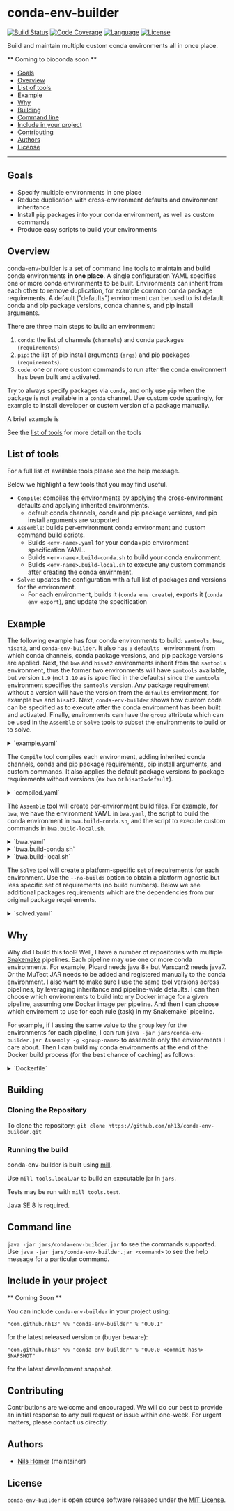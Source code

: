 # conda-env-builder

[![Build Status][travis-badge]][travis-link]
[![Code Coverage][codecov-badge]][codecov-link]
[![Language][scala-badge]][scala-link]
[![License][license-badge]][license-link]

[codecov-badge]:  https://codecov.io/gh/nh13/conda-env-builder/branch/master/graph/badge.svg
[codecov-link]:   https://codecov.io/gh/nh13/conda-env-builder
[license-badge]:  https://img.shields.io/badge/license-MIT-blue.svg
[license-link]:   https://github.com/nh13/conda-env-builder/blob/master/LICENSE
[scala-badge]:    https://img.shields.io/badge/language-scala-c22d40.svg
[scala-link]:     https://www.scala-lang.org/
[scalafmt-badge]: https://img.shields.io/badge/code_style-scalafmt-c22d40.svg
[travis-badge]:   https://travis-ci.org/nh13/conda-env-builder.svg?branch=master
[travis-link]:    https://travis-ci.org/nh13/conda-env-builder

Build and maintain multiple custom conda environments all in once place.

** Coming to bioconda soon **

<!---toc start-->
  * [Goals](#goals)
  * [Overview](#overview)
  * [List of tools](#list-of-tools)
  * [Example](#example)
  * [Why](#why)
  * [Building](#building)
  * [Command line](#command-line)
  * [Include in your project](#include-in-your-project)
  * [Contributing](#contributing)
  * [Authors](#authors)
  * [License](#license)

---

<!---toc end-->

## Goals


* Specify multiple environments in one place
* Reduce duplication with cross-environment defaults and environment inheritance
* Install `pip` packages into your conda environment, as well as custom commands
* Produce easy scripts to build your environments

## Overview

conda-env-builder is a set of command line tools to maintain and build conda environments **in one place**.
A single configuration YAML specifies one or more conda environments to be built.
Environments can inherit from each other to remove duplication, for example common conda package requirements.
A default ("defaults") environment can be used to list default conda and pip package versions, conda channels, and pip
install arguments.

There are three main steps to build an environment:
1. `conda`: the list of channels (`channels`) and conda packages (`requirements`)
2. `pip`: the list of pip install arguments (`args`) and pip packages (`requirements`).  
3. `code`: one or more custom commands to run after the conda environment has been built and activated.

Try to always specify packages via `conda`, and only use `pip` when the package is not available in a `conda` channel.
Use custom code sparingly, for example to install developer or custom version of a package manually.

A brief example is

See the [list of tools](#list-of-tools) for more detail on the tools

## List of tools

For a full list of available tools please see the help message.

Below we highlight a few tools that you may find useful.

* `Compile`: compiles the environments by applying the cross-environment defaults and applying inherited environments.
  * default conda channels, conda and pip package versions, and pip install arguments are supported 
* `Assemble`: builds per-environment conda environment and custom command build scripts.
  * Builds `<env-name>.yaml` for your conda+pip environment specification YAML.
  * Builds `<env-name>.build-conda.sh` to build your conda environment.
  * Builds `<env-name>.build-local.sh` to execute any custom commands after creating the conda envirnment.
* `Solve`: updates the configuration with a full list of packages and versions for the environment.
  * For each environment, builds it (`conda env create`), exports it (`conda env export`), and update the specification
  
## Example

The following example has four conda environments to build: `samtools`, `bwa`, `hisat2`, and `conda-env-builder`.  It also
has a `defaults ` environment from which conda channels, conda package versions, and pip package versions are applied.
Next, the `bwa` and `hisat2` environments inherit from the `samtools` environment, thus the former two environments will
have `samtools` available, but version `1.9` (not `1.10` as is specified in the defaults) since the `samtools` 
environment specifies the `samtools` version.  Any package requirement without a version will have the version from the
`defaults` environment, for example `bwa` and `hisat2`.  Next, `conda-env-builder` shows how custom code can be 
specified as to execute after the conda environment has been built and activated.  Finally, environments can have the 
`group` attribute which can be used in the `Assemble` or `Solve` tools to subset the environments to build or to solve.

<details>
<summary>`example.yaml`</summary>

```yaml
name: example
environments:
  defaults:
    steps:
      - conda:
          channels:
            - conda-forge
            - bioconda
          requirements:
            - bwa=0.7.17
            - hisat2=2.2.0
            - pybedtools=0.8.1
            - python=3.6.10
            - samtools=1.10
            - yaml=0.1.7
      - pip:
          requirements:
            - defopt==5.1.0
            - samwell==0.0.1
            - distutils-strtobool==0.1.0
  samtools:
    group: alignment
    steps:
      - conda:
          requirements:
            - samtools=1.9
  bwa:
    group: alignment
    inherits:
      - samtools
    steps:
      - conda:
          requirements:
            - bwa
  hisat2:
    group: alignment
    inherits:
      - samtools
    steps:
      - conda:
          requirements:
            - hisat2
  conda-env-builder:
    steps:
      - conda:
          requirements:
            - pybedtools
            - yaml
      - pip:
          requirements:
            - defopt
            - samwell
            - distutils-strtobool
      - code:
          commands:
            - "python setup.py develop"
```

</details> 

The `Compile` tool compiles each environment, adding inherited conda channels, conda and pip package requirements, pip
install arguments, and custom commands.  It also applies the default package versions to package requirements without
versions (ex `bwa` or `hisat2=default`).

<details>
<summary>`compiled.yaml`</summary>

```yaml
name: example
environments:
  conda-env-builder:
    group: conda-env-builder
    steps:
    - conda:
        channels:
        - conda-forge
        - bioconda
        requirements:
        - pybedtools=0.8.1
        - yaml=0.1.7
    - pip:
        args: []
        requirements:
        - defopt==5.1.0
        - samwell==0.0.1
        - distutils-strtobool==0.1.0
    - code:
        path: .
        commands:
        - python setup.py develop
  hisat2:
    group: alignment
    steps:
    - conda:
        channels:
        - conda-forge
        - bioconda
        requirements:
        - hisat2=2.2.0
        - samtools=1.9
  bwa:
    group: alignment
    steps:
    - conda:
        channels:
        - conda-forge
        - bioconda
        requirements:
        - bwa=0.7.17
        - samtools=1.9
  samtools:
    group: alignment
    steps:
    - conda:
        channels:
        - conda-forge
        - bioconda
        requirements:
        - samtools=1.9
```

</details> 

The `Assemble` tool will create per-environment build files.  For example, for `bwa`, we have the environment YAML in
`bwa.yaml`, the script to build the conda environment in `bwa.build-conda.sh`, and the script to execute custom commands
in `bwa.build-local.sh`.

<details>

<summary>`bwa.yaml`</summary>

```yaml
name: bwa
channels:
  - conda-forge
  - bioconda
dependencies:
  - bwa=0.7.17
  - samtools=1.9
```

</details>

<details>

<summary>`bwa.build-conda.sh`</summary>

```bash
#/bin/bash
  
# Conda build file for environment: bwa
set -xeuo pipefail

# Move to the scripts directory
pushd $(dirname $0)

# Build the conda environment
conda env create --force --verbose --quiet --name bwa --file bwa.yaml

popd
```

</details>

<details>

<summary>`bwa.build-local.sh`</summary>

```bash
#/bin/bash
# Custom code build file for environment: bwa
set -xeuo pipefail

repo_root=${1:-"."}

# No custom commands
```

</details>


The `Solve` tool will create a platform-specific set of requirements for each environment.  Use the `--no-builds` option
to obtain a platform agnostic but less specific set of requirements (no build numbers). Below we see additional packages
requirements which are the dependencies from our original package requirements.

<details>

<summary>`solved.yaml`</summary>

```yaml
name: example
environments:
  samtools:
    group: alignment
    steps:
    - conda:
        channels:
        - conda-forge
        - bioconda
        requirements:
        - bzip2=1.0.8=h0b31af3_2
        - ca-certificates=2020.4.5.1=hecc5488_0
        - curl=7.69.1=h2d98d24_0
        - htslib=1.9=h356306b_9
        - krb5=1.17.1=h1752a42_0
        - libcurl=7.69.1=hc0b9707_0
        - libcxx=10.0.0=h1af66ff_2
        - libdeflate=1.3=h01d97ff_0
        - libedit=3.1.20170329=hcfe32e1_1001
        - libssh2=1.9.0=h39bdce6_2
        - ncurses=6.1=h0a44026_1002
        - openssl=1.1.1g=h0b31af3_0
        - samtools=1.9=h8aa4d43_12
        - tk=8.6.10=hbbe82c9_0
        - xz=5.2.5=h0b31af3_0
        - zlib=1.2.11=h0b31af3_1006
  bwa:
    group: alignment
    steps:
    - conda:
        channels:
        - conda-forge
        - bioconda
        requirements:
        - bwa=0.7.17=h2573ce8_7
        - bzip2=1.0.8=h0b31af3_2
        - ca-certificates=2020.4.5.1=hecc5488_0
        - curl=7.69.1=h2d98d24_0
        - htslib=1.9=h356306b_9
        - krb5=1.17.1=h1752a42_0
        - libcurl=7.69.1=hc0b9707_0
        - libcxx=10.0.0=h1af66ff_2
        - libdeflate=1.3=h01d97ff_0
        - libedit=3.1.20170329=hcfe32e1_1001
        - libssh2=1.9.0=h39bdce6_2
        - ncurses=6.1=h0a44026_1002
        - openssl=1.1.1g=h0b31af3_0
        - perl=5.26.2=haec8ef5_1006
        - samtools=1.9=h8aa4d43_12
        - tk=8.6.10=hbbe82c9_0
        - xz=5.2.5=h0b31af3_0
        - zlib=1.2.11=h0b31af3_1006
  hisat2:
    group: alignment
    steps:
    - conda:
        channels:
        - conda-forge
        - bioconda
        requirements:
        - bzip2=1.0.8=h0b31af3_2
        - ca-certificates=2020.4.5.1=hecc5488_0
        - certifi=2020.4.5.1=py37hc8dfbb8_0
        - curl=7.69.1=h2d98d24_0
        - hisat2=2.2.0=py37h6de7cb9_1
        - htslib=1.9=h356306b_9
        - krb5=1.17.1=h1752a42_0
        - libcurl=7.69.1=hc0b9707_0
        - libcxx=10.0.0=h1af66ff_2
        - libdeflate=1.3=h01d97ff_0
        - libedit=3.1.20170329=hcfe32e1_1001
        - libffi=3.2.1=h4a8c4bd_1007
        - libssh2=1.9.0=h39bdce6_2
        - ncurses=6.1=h0a44026_1002
        - openssl=1.1.1g=h0b31af3_0
        - perl=5.26.2=haec8ef5_1006
        - pip=20.1.1=pyh9f0ad1d_0
        - python=3.7.6=h90870a6_5_cpython
        - python_abi=3.7=1_cp37m
        - readline=8.0=hcfe32e1_0
        - samtools=1.9=h8aa4d43_12
        - setuptools=46.4.0=py37hc8dfbb8_0
        - sqlite=3.30.1=h93121df_0
        - tk=8.6.10=hbbe82c9_0
        - wheel=0.34.2=py_1
        - xz=5.2.5=h0b31af3_0
        - zlib=1.2.11=h0b31af3_1006
  conda-env-builder:
    group: conda-env-builder
    steps:
    - conda:
        channels:
        - conda-forge
        - bioconda
        requirements:
        - bedtools=2.29.2=h37cfd92_0
        - bzip2=1.0.8=h0b31af3_2
        - ca-certificates=2020.4.5.1=hecc5488_0
        - certifi=2020.4.5.1=py37hc8dfbb8_0
        - curl=7.69.1=h2d98d24_0
        - krb5=1.17.1=h1752a42_0
        - libblas=3.8.0=16_openblas
        - libcblas=3.8.0=16_openblas
        - libcurl=7.69.1=hc0b9707_0
        - libcxx=10.0.0=h1af66ff_2
        - libdeflate=1.5=h01d97ff_0
        - libedit=3.1.20170329=hcfe32e1_1001
        - libffi=3.2.1=h4a8c4bd_1007
        - libgfortran=4.0.0=2
        - liblapack=3.8.0=16_openblas
        - libopenblas=0.3.9=h3d69b6c_0
        - libssh2=1.9.0=h39bdce6_2
        - llvm-openmp=10.0.0=h28b9765_0
        - ncurses=6.1=h0a44026_1002
        - numpy=1.18.4=py37h7687784_0
        - openssl=1.1.1g=h0b31af3_0
        - pandas=1.0.3=py37h94625e5_1
        - pip=20.1.1=pyh9f0ad1d_0
        - pybedtools=0.8.1=py37h8d6d27b_1
        - pysam=0.15.4=py37hdbf7ba2_1
        - python=3.7.6=h90870a6_5_cpython
        - python-dateutil=2.8.1=py_0
        - python_abi=3.7=1_cp37m
        - pytz=2020.1=pyh9f0ad1d_0
        - readline=8.0=hcfe32e1_0
        - setuptools=46.4.0=py37hc8dfbb8_0
        - six=1.15.0=pyh9f0ad1d_0
        - sqlite=3.30.1=h93121df_0
        - tk=8.6.10=hbbe82c9_0
        - wheel=0.34.2=py_1
        - xz=5.2.5=h0b31af3_0
        - yaml=0.1.7=h1de35cc_1001
        - zlib=1.2.11=h0b31af3_1006
    - pip:
        args: []
        requirements:
        - attrs==19.3.0
        - cython==0.29.19
        - defopt==5.1.0
        - distutils-strtobool==0.1.0
        - docutils==0.16
        - intervaltree==3.0.2
        - mypy-extensions==0.4.3
        - pockets==0.9.1
        - samwell==0.0.1
        - sortedcontainers==2.1.0
        - sphinxcontrib-napoleon==0.7
        - typing-extensions==3.7.4.2
        - typing-inspect==0.6.0
    - code:
        path: .
        commands:
        - python setup.py develop
```

`Assemble` can be run on this YAML configuration file to also build the environments reproducibly.

</details>

## Why

Why did I build this tool?  Well, I have a number of repositories with multiple [Snakemake](http://snakemake.readthedocs.io/) pipelines.
Each pipeline may use one or more conda environments.  For example, Picard needs java 8+ but Varscan2 needs java7.  Or the MuTect JAR
needs to be added and registered manually to the conda environment.  I also want to make sure I use the same tool versions across pipelines,
by leveraging inheritance and pipeline-wide defaults.  I can then choose which environments to build into my Docker image for a given pipeline,
assuming one Docker image per pipeline.  And then I can choose which enviroment to use for each rule (task) in my Snakemake` pipeline.


For example, if I assing the same value to the `group` key for the environments for each pipeline, I can run `java -jar jars/conda-env-builder.jar Assembly -g <group-name>` to assemble only the environments I care about.  Then I can build my conda environments at the end of the Docker build process (for the best chance of caching) as follows:

<details>

<summary>`Dockerfile`</summary>

```
#####################################################
# Args required below
#####################################################

# Developer note: we pre-build the environments directory **outside** this Dockerfile so
# that we do not need to re-build the conda environments if nothing has changed.
ARG ENVIRONMENTS_DIRECTORY

#############################################
# Build pipeline conda environments 
#############################################

COPY ${ENVIRONMENTS_DIRECTORY}/*.yml ${ENVIRONMENTS_DIRECTORY}/*.build-conda.sh /tmp/environments/

RUN find /tmp/environments -name '*.build-conda.sh' -print0 | xargs -0 -n 1 -I '{}' bash {} \;

#############################################
# Add local scripts to the conda
#############################################

COPY ${ENVIRONMENTS_DIRECTORY}/*.build-local.sh /tmp/environments/

RUN mkdir /pipeline

WORKDIR /pipeline

# Copy everything, since the build-locals will reference items here
COPY ./ ./

RUN find /tmp/environments -name '*.build-local.sh' -print0 | xargs -0 -n 1 -I '{}' bash {} /pipeline \;
```

</details>

## Building 
### Cloning the Repository

To clone the repository: `git clone https://github.com/nh13/conda-env-builder.git`

### Running the build
conda-env-builder is built using [mill](http://www.lihaoyi.com/mill/).

Use ```mill tools.localJar``` to build an executable jar in ```jars```.

Tests may be run with ```mill tools.test```.

Java SE 8 is required.

## Command line

`java -jar jars/conda-env-builder.jar` to see the commands supported.  Use `java -jar jars/conda-env-builder.jar <command>` to see the help message for a particular command.

## Include in your project

** Coming Soon **

You can include `conda-env-builder` in your project using:

```
"com.github.nh13" %% "conda-env-builder" % "0.0.1"
```

for the latest released version or (buyer beware):

```
"com.github.nh13" %% "conda-env-builder" % "0.0.0-<commit-hash>-SNAPSHOT"
```

for the latest development snapshot.

## Contributing

Contributions are welcome and encouraged.
We will do our best to provide an initial response to any pull request or issue within one-week.
For urgent matters, please contact us directly.

## Authors

* [Nils Homer](https://github.com/nh13) (maintainer)

## License

`conda-env-builder` is open source software released under the [MIT License](https://github.com/nh13/conda-env-builder/blob/master/LICENSE).

